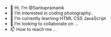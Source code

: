 - 👋 Hi, I’m @Santupramanik
- 👀 I’m interested in coding photography..
- 🌱 I’m currently learning HTML CSS JavaScript
- 💞️ I’m looking to collaborate on ...
- 📫 How to reach me ...

<!---
Santupramanik/Santupramanik is a ✨ special ✨ repository because its `README.md` (this file) appears on your GitHub profile.
You can click the Preview link to take a look at your changes.
--->
